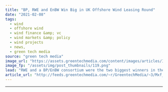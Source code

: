 ```yaml
---
title: "BP, RWE and EnBW Win Big in UK Offshore Wind Leasing Round"
date: "2021-02-08"
tags: 
  - wind
  - offshore wind
  - wind finance &amp; vc
  - wind markets &amp; policy
  - wind projects
  - news,
  - green tech media
source: "green tech media"
image_url: "https://assets.greentechmedia.com/content/images/articles/Innogy_RWE_Offshore_Wind_XL.jpg"
image_fp: "/assets/img/post_thumbnails/119.png"
lead: "RWE and a BP/EnBW consortium were the two biggest winners in the latest round of auctions to lease the rights to develop offshore wind farms off the U.K. coast. The results, announced Monday morning, revealed the “preferred bidder” status for enough  ..."
article_url: "http://feeds.greentechmedia.com/~r/GreentechMedia/~3/Mxf_AxviSfA/bp-rwe-and-enbw-win-big-in-uk-offshore-leasing-round"
---
```


---
